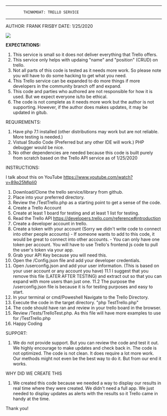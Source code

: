 ******************************************************
            THINKMOAT: TRELLO SERVICE
******************************************************

AUTHOR: FRANK FRISBY
DATE: 1/25/2020

![](https://upload.wikimedia.org/wikipedia/en/8/8c/Trello_logo.svg)

**EXPECTATIONS:**
1. This service is small so it does not deliver everything that Trello offers.
2. This service only helps with updaing "name" and "position" (CRUD) on trello.
3. Not all parts of this code is tested as it needs more work. So please note you will have to do some hacking to get what you need.
4. This Trello service can be expanded to do more things if more developers in the community branch off and expand.
5. This code and parties who authored are not responsible for how it is used. But we expect everyone is/to be ethical.
6. The code is not complete as it needs more work but the author is not supporting. However, if the author does
    makes updates, it may be updated in gitub.


REQUIREMENTS:
1. Have php 7.1 installed (other distributions may work but are not reliable. More testing is needed.)
2. Vistual Studio Code (Preferred but any other IDE will work.) PHP debugger would be nice.
3. No other dependencies are needed because this code is built purely from scratch based on the Trello API service as of 1/25/2020

INSTRUCTIONS:

I talk about this on YouTube https://www.youtube.com/watch?v=89p25MIpIi0
1. Download/Clone the trello service/library from github.
2. Place into your preferred directory.
3. Review the /TestTrello.php as a starting point to get a sense of the code.
4. Create a Trello Account
5. Create at least 1 board for testing and at least 1 list for testing.
6. Read the Trello API https://developers.trello.com/reference#introduction
7. Create a developer account in trello.
8. Create a token with your account (Sorry we didn't write code to connect into other people accounts)
            - If someone wants to add to this code, it would be great to connect into other accounts.
            - You can only have one token per account. You will have to use Trello's frontend js code
              to pull the user's token via your app.
9. Grab your API Key because you will need this.
10. Open the /Config.json file and add your developer credentials.
11. Open /userconfig.json and add your user information. (This is based on your user account or any account you have)
    11.1 I suggest that you remove this file (LATER AFTER TESTING) 
          and extract out so that you can expand with more users than just one.
    11.2 The purpose the /userconfig.json file is because it is for testing purposes and easy to start.
12. In your terminal or cmd/Poweshell Navigate to the Trello Directory.
13. Execute the code in the target directory. "php TestTrello.php"
14. The code should have ran and review in your trello board in the browser.
15. Review /Tests/TrelloTest.php. As this file will have more examples to use for /TestTrello.php
16. Happy Coding

SUPPORT:

1. We do not provide support. But you can review the code and test it out. We highly encourage to make updates and check 
   back in. The code is not optimized. The code is not clean. It does require a lot more work. Our methods might
   not even be the best way to do it. But from our end it works.


WHY DID WE CREATE THIS
1. We created this code because we needed a way to display our results in real time where they were created. We didn't need
   a full app. We just needed to display updates as alerts with the results so it Trello came in handy at the time.

Thank you!
